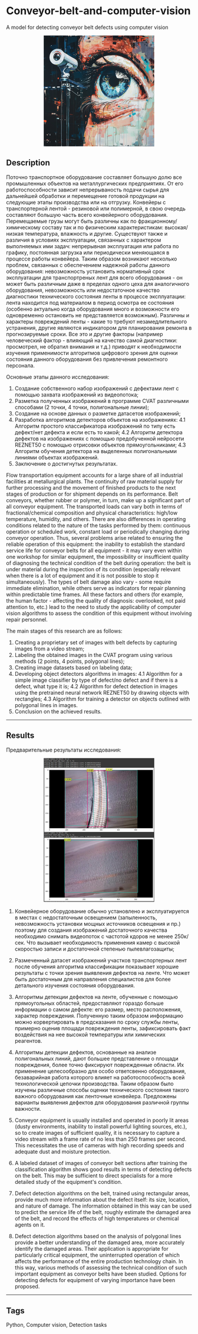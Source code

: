 # Conveyor-belt-and-computer-vision
A model for detecting conveyor belt defects using computer vision

<p align="center">
    <img src="https://github.com/PavelKrinitsin/conveyor-belt-and-computer-vision/blob/main/1.png" width="300">
</p>

## Description
Поточно транспортное оборудование составляет большую долю все промышленных объектов на металлургических предприятиях. От его работоспособности зависит непрерываность подачи сырья для дальнейшей обработки и перемещение готовой продукции на следующие этапы производства или на отгрузку. Конвейеры с транспортерной лентой - резиновой или полимерной, в свою очередь составляют большую часть всего конвейерного оборудования. Перемещаемые грузы могут быть различны как по фракционному/химическому составу так и по физическим характеристикам: высокая/низкая температура, влажность и другие. Существуют также и различия в условиях эксплуатации, связанных с характером выполняемых ими задач: непрерывная эксплуатация или работа по графику, постоянная загрузка или периодически меняющаяся в процессе работы конвейера. Таким образом возникают несколько проблем, связанных с обеспечением надежной работы данного оборудования: невозможность установить нормативный срок эксплуатации для транспортреных лент для всего оборудования - он может быть различным даже в пределах одного цеха для аналогичного оборудования, невозможность или недостаточное качество диагностики технического состояния ленты в процессе эксплуатации: лента находится под материалом в период осмотра ее состояния (особенно актуально когда оборудования много и возможности его одновременно остановить не представляется возможным). Различны и характеры повреждений ленты - какие то требуют незамедлительного устранения, другие являются индикатором для планирования ремонта в прогнозируемые сроки.
Все это и другие факторы (например человеческий фактор - влияющий на качество самой диагностики: просмотрел, не обратил внимания и т.д.) приводят к необходимости изучения применимости алгоритмов цифрового зрения для оценки состояния данного оборудования без привлечения ремонтного персонала.

Основные этапы данного исследования:
1. Создание собственного набор изображений с дефектами лент с помощью захвата изображений из видеопотока;
2. Разметка полученных изображений в программе CVAT различными способами (2 точки, 4 точки, полигональные линии);
3. Создание на основе данных о разметке датасетов изображений;
4. Разработка алгоритмов детекторов объектов на изображениях:
   4.1 Алгоритм простого классификатора изображений по типу есть дефект/нет дефекта и если есть то какой;
   4.2 Алгоритм детектора дефектов на изображениях с помощью предобученной нейросети REZNET50 с помощью отрисовки объектов прямоугольниками;
   4.3 Алгоритм обучения детектора на выделенных полигональными линиями объектах изображений.
5. Заключение о достигнутых результатах.


Flow transportation equipment accounts for a large share of all industrial facilities at metallurgical plants. The continuity of raw material supply for further processing and the movement of finished products to the next stages of production or for shipment depends on its performance. Belt conveyors, whether rubber or polymer, in turn, make up a significant part of all conveyor equipment. The transported loads can vary both in terms of fractional/chemical composition and physical characteristics: high/low temperature, humidity, and others. There are also differences in operating conditions related to the nature of the tasks performed by them: continuous operation or scheduled work, constant load or periodically changing during conveyor operation. Thus, several problems arise related to ensuring the reliable operation of this equipment: the inability to establish the standard service life for conveyor belts for all equipment - it may vary even within one workshop for similar equipment, the impossibility or insufficient quality of diagnosing the technical condition of the belt during operation: the belt is under material during the inspection of its condition (especially relevant when there is a lot of equipment and it is not possible to stop it simultaneously). The types of belt damage also vary - some require immediate elimination, while others serve as indicators for repair planning within predictable time frames. All these factors and others (for example, the human factor - affecting the quality of diagnosis: overlooked, not paid attention to, etc.) lead to the need to study the applicability of computer vision algorithms to assess the condition of this equipment without involving repair personnel.

The main stages of this research are as follows:
1. Creating a proprietary set of images with belt defects by capturing images from a video stream;
2. Labeling the obtained images in the CVAT program using various methods (2 points, 4 points, polygonal lines);
3. Creating image datasets based on labeling data;
4. Developing object detectors algorithms in images:
   4.1 Algorithm for a simple image classifier by type of defect/no defect and if there is a defect, what type it is;
   4.2 Algorithm for defect detection in images using the pretrained neural network REZNET50 by drawing objects with rectangles;
   4.3 Algorithm for training a detector on objects outlined with polygonal lines in images.
5. Conclusion on the achieved results.
___

## Results
Предварительные результаты исследования:

<p align="center">
    <img src="https://github.com/PavelKrinitsin/conveyor-belt-and-computer-vision/blob/main/2.png" width="300">
</p>

1.  Конвейерное оборудование обычно установлено и эксплуатируется в местах с недостаточным освещением (запыленность, невозможность установки мощных источников освещения и пр.) поэтому для создания изображений достаточного качества необходимо снимать видеопоток с частотой кдоров не менее 250к/сек. Что вызывает необходимость применения камер с высокой скоростью записи и достаточной степенью пылевлагозащиты;
2.  Размеченный датасет изображений участков транспортерных лент после обучения алгоритма классификации показывает хорошие результаты с точки зрения выявления дефектов на ленте. Что может быть достаточным для направления специалистов для более детального изучения состояния оборудования.
3.  Алгоритмы детекции дефектов на ленте, обученные с помощью прямоугольных областей, предоставляют гораздо больше информации о самом дефекте: его размер, место расположения, характер повреждения. Полученную таким образом информацию можно корвертировать в предсказания по сроку службы ленты, примерно оценив площади повреждения ленты, зафиксировать факт воздействия на нее высокой температуры или химических реагентов.
4.  Алгоритмы детекции дефектов, основанные на анализе полигональных линий, дают большее представление о площади повреждения, более точно фиксируют поврежденные области. Их применение целесообразно для особо ответсвенно оборудования, безаварийная работа которого влияет на работоспособность всей технологической цепочки производства.
Таким образом было изучены различные способы оценки технического состояния такого важного оборудования как ленточные конвейера. Предложены варианты выявления дефектов для оборудования различной группы важности.

1. Conveyor equipment is usually installed and operated in poorly lit areas (dusty environments, inability to install powerful lighting sources, etc.), so to create images of sufficient quality, it is necessary to capture a video stream with a frame rate of no less than 250 frames per second. This necessitates the use of cameras with high recording speeds and adequate dust and moisture protection.
2. A labeled dataset of images of conveyor belt sections after training the classification algorithm shows good results in terms of detecting defects on the belt. This may be sufficient to direct specialists for a more detailed study of the equipment's condition.
3. Defect detection algorithms on the belt, trained using rectangular areas, provide much more information about the defect itself: its size, location, and nature of damage. The information obtained in this way can be used to predict the service life of the belt, roughly estimate the damaged area of the belt, and record the effects of high temperatures or chemical agents on it.
4. Defect detection algorithms based on the analysis of polygonal lines provide a better understanding of the damaged area, more accurately identify the damaged areas. Their application is appropriate for particularly critical equipment, the uninterrupted operation of which affects the performance of the entire production technology chain.
In this way, various methods of assessing the technical condition of such important equipment as conveyor belts have been studied. Options for detecting defects for equipment of varying importance have been proposed.


___

## Tags
Python, Сomputer vision, Detection tasks
